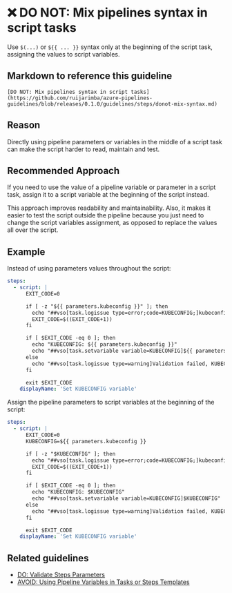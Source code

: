 # ❌ DO NOT: Mix pipelines syntax in script tasks

Use `$(...)` or `${{ ... }}` syntax only at the beginning of the script task,
assigning the values to script variables.

## Markdown to reference this guideline

```plaintext
[DO NOT: Mix pipelines syntax in script tasks](https://github.com/ruijarimba/azure-pipelines-guidelines/blob/releases/0.1.0/guidelines/steps/donot-mix-syntax.md)
```

## Reason

Directly using pipeline parameters or variables in the middle of a script task
can make the script harder to read, maintain and test.

## Recommended Approach

If you need to use the value of a pipeline variable or parameter in a script
task, assign it to a script variable at the beginning of the script instead.

This approach improves readability and maintainability. Also, it makes it easier
to test the script outside the pipeline because you just need to change the
script variables assignment, as opposed to replace the values all over the script.

## Example

Instead of using parameters values throughout the script:

```yaml
steps:
  - script: |
      EXIT_CODE=0

      if [ -z "${{ parameters.kubeconfig }}" ]; then
        echo "##vso[task.logissue type=error;code=KUBECONFIG;]kubeconfig must be provided."
        EXIT_CODE=$((EXIT_CODE+1))
      fi

      if [ $EXIT_CODE -eq 0 ]; then
        echo "KUBECONFIG: ${{ parameters.kubeconfig }}"
        echo "##vso[task.setvariable variable=KUBECONFIG]${{ parameters.kubeconfig }}"
      else
        echo "##vso[task.logissue type=warning]Validation failed, KUBECONFIG was not set."
      fi

      exit $EXIT_CODE
    displayName: 'Set KUBECONFIG variable'
```

Assign the pipeline parameters to script variables at the beginning of the
script:

```yaml
steps:
  - script: |
      EXIT_CODE=0
      KUBECONFIG=${{ parameters.kubeconfig }}

      if [ -z "$KUBECONFIG" ]; then
        echo "##vso[task.logissue type=error;code=KUBECONFIG;]kubeconfig must be provided."
        EXIT_CODE=$((EXIT_CODE+1))
      fi

      if [ $EXIT_CODE -eq 0 ]; then
        echo "KUBECONFIG: $KUBECONFIG"
        echo "##vso[task.setvariable variable=KUBECONFIG]$KUBECONFIG"
      else
        echo "##vso[task.logissue type=warning]Validation failed, KUBECONFIG was not set."
      fi

      exit $EXIT_CODE
    displayName: 'Set KUBECONFIG variable'
```

## Related guidelines

- [DO: Validate Steps Parameters](/guidelines/steps/do-validate-parameters.md)
- [AVOID: Using Pipeline Variables in Tasks or Steps Templates](/guidelines/steps/avoid-pipeline-variables.md)

